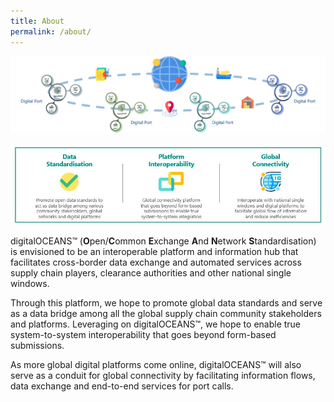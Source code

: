 ```yaml
---
title: About
permalink: /about/
---
```

![overview](/images/overview1.png)


![overview](/images/overview2.JPG)


digitalOCEANS™ (**O**pen/**C**ommon **E**xchange **A**nd **N**etwork **S**tandardisation) is envisioned to be an interoperable platform and information hub that facilitates cross-border data exchange and automated services across supply chain players, clearance authorities and other national single windows.

Through this platform, we hope to promote global data standards and serve as a data bridge among all the global supply chain community stakeholders and platforms. 
Leveraging on digitalOCEANS™, we hope to enable true system-to-system interoperability that goes beyond form-based submissions. 

As more global digital platforms come online, digitalOCEANS™ will also serve as a conduit for global connectivity by facilitating information flows, data exchange and end-to-end services for port calls. 
